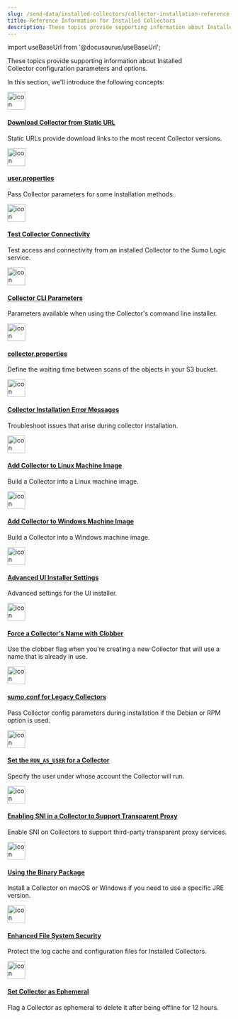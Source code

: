 ```yaml
---
slug: /send-data/installed-collectors/collector-installation-reference
title: Reference Information for Installed Collectors
description: These topics provide supporting information about Installed Collector configuration parameters and options.
---
```


import useBaseUrl from '@docusaurus/useBaseUrl';

These topics provide supporting information about Installed Collector configuration parameters and options. 

In this section, we'll introduce the following concepts:

<div className="box-wrapper" >
<div className="box smallbox card">
  <div className="container">
  <a href="/docs/send-data/installed-collectors/collector-installation-reference/download-collector-from-static-url"><img src={useBaseUrl('img/icons/operations/data-collection.png')} alt="icon" width="40"/><h4>Download Collector from Static URL</h4></a>
  <p>Static URLs provide download links to the most recent Collector versions.</p>
  </div>
</div>
<div className="box smallbox card">
  <div className="container">
  <a href="/docs/send-data/installed-collectors/collector-installation-reference/user-properties"><img src={useBaseUrl('img/icons/operations/data-collection.png')} alt="icon" width="40"/><h4>user.properties</h4></a>
  <p>Pass Collector parameters for some installation methods.</p>
  </div>
</div>
<div className="box smallbox card">
  <div className="container">
  <a href="/docs/send-data/installed-collectors/collector-installation-reference/test-connectivity-sumo-collectors"><img src={useBaseUrl('img/icons/operations/data-collection.png')} alt="icon" width="40"/><h4>Test Collector Connectivity</h4></a>
  <p>Test access and connectivity from an installed Collector to the Sumo Logic service.</p>
  </div>
</div>
<div className="box smallbox card">
  <div className="container">
  <a href="/docs/send-data/installed-collectors/collector-installation-reference/parameters-command-line-installer/"><img src={useBaseUrl('img/icons/operations/data-collection.png')} alt="icon" width="40"/><h4>Collector CLI Parameters</h4></a>
  <p>Parameters available when using the Collector's command line installer.</p>
  </div>
</div>
<div className="box smallbox card">
  <div className="container">
  <a href="/docs/send-data/installed-collectors/collector-installation-reference/collector-properties"><img src={useBaseUrl('img/icons/operations/data-collection.png')} alt="icon" width="40"/><h4>collector.properties</h4></a>
  <p>Define the waiting time between scans of the objects in your S3 bucket.</p>
  </div>
</div>
<div className="box smallbox card">
  <div className="container">
  <a href="/docs/send-data/installed-collectors/collector-installation-reference/collector-installation-error-messages/"><img src={useBaseUrl('img/icons/operations/data-collection.png')} alt="icon" width="40"/><h4>Collector Installation Error Messages</h4></a>
  <p>Troubleshoot issues that arise during collector installation.</p>
  </div>
</div>
<div className="box smallbox card">
  <div className="container">
  <a href="/docs/send-data/installed-collectors/collector-installation-reference/add-collector-linux-machine-image"><img src={useBaseUrl('img/icons/operations/data-collection.png')} alt="icon" width="40"/><h4>Add Collector to Linux Machine Image</h4></a>
  <p>Build a Collector into a Linux machine image.</p>
  </div>
</div>
<div className="box smallbox card">
  <div className="container">
  <a href="/docs/send-data/installed-collectors/collector-installation-reference/add-collector-windows-machine-image"><img src={useBaseUrl('img/icons/operations/data-collection.png')} alt="icon" width="40"/><h4>Add Collector to Windows Machine Image</h4></a>
  <p>Build a Collector into a Windows machine image.</p>
  </div>
</div>
<div className="box smallbox card">
  <div className="container">
  <a href="/docs/send-data/installed-collectors/collector-installation-reference/advanced-ui-installer-settings"><img src={useBaseUrl('img/icons/operations/data-collection.png')} alt="icon" width="40"/><h4>Advanced UI Installer Settings</h4></a>
  <p>Advanced settings for the UI installer.</p>
  </div>
</div>
<div className="box smallbox card">
  <div className="container">
  <a href="/docs/send-data/installed-collectors/collector-installation-reference/force-collectors-name-clobber"><img src={useBaseUrl('img/icons/operations/data-collection.png')} alt="icon" width="40"/><h4>Force a Collector's Name with Clobber</h4></a>
  <p>Use the clobber flag when you're creating a new Collector that will use a name that is already in use.</p>
  </div>
</div>
<div className="box smallbox card">
  <div className="container">
  <a href="/docs/send-data/installed-collectors/collector-installation-reference/sumoconf-for-legacy-collectors"><img src={useBaseUrl('img/icons/operations/data-collection.png')} alt="icon" width="40"/><h4>sumo.conf for Legacy Collectors</h4></a>
  <p>Pass Collector config parameters during installation if the Debian or RPM option is used.</p>
  </div>
</div>
<div className="box smallbox card">
  <div className="container">
  <a href="/docs/send-data/installed-collectors/collector-installation-reference/set-run-as-user-for-collector"><img src={useBaseUrl('img/icons/operations/data-collection.png')} alt="icon" width="40"/><h4>Set the <code>RUN_AS_USER</code> for a Collector</h4></a>
  <p>Specify the user under whose account the Collector will run.</p>
  </div>
</div>
<div className="box smallbox card">
  <div className="container">
  <a href="/docs/send-data/installed-collectors/collector-installation-reference/enable-sni-collector-transparent-proxy"><img src={useBaseUrl('img/icons/operations/data-collection.png')} alt="icon" width="40"/><h4>Enabling SNI in a Collector to Support Transparent Proxy</h4></a>
  <p>Enable SNI on Collectors to support third-party transparent proxy services.</p>
  </div>
</div>
<div className="box smallbox card">
  <div className="container">
  <a href="/docs/send-data/installed-collectors/collector-installation-reference/binary-package-install-a-collector"><img src={useBaseUrl('img/icons/operations/data-collection.png')} alt="icon" width="40"/><h4>Using the Binary Package</h4></a>
  <p>Install a Collector on macOS or Windows if you need to use a specific JRE version.</p>
  </div>
</div>
<div className="box smallbox card">
  <div className="container">
  <a href="/docs/send-data/installed-collectors/collector-installation-reference/enhanced-file-system-security-installed-collectors"><img src={useBaseUrl('img/icons/operations/data-collection.png')} alt="icon" width="40"/><h4>Enhanced File System Security</h4></a>
  <p>Protect the log cache and configuration files for Installed Collectors.</p>
  </div>
</div>
<div className="box smallbox card">
  <div className="container">
  <a href="/docs/send-data/installed-collectors/collector-installation-reference/set-collector-as-ephemeral"><img src={useBaseUrl('img/icons/operations/data-collection.png')} alt="icon" width="40"/><h4>Set Collector as Ephemeral</h4></a>
  <p>Flag a Collector as ephemeral to delete it after being offline for 12 hours.</p>
  </div>
</div>
</div>
